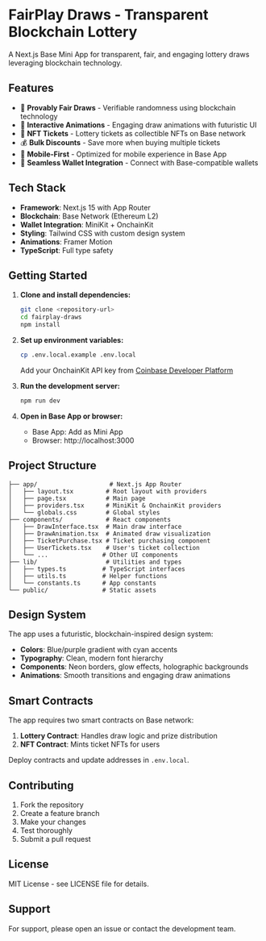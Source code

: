 # FairPlay Draws - Transparent Blockchain Lottery

A Next.js Base Mini App for transparent, fair, and engaging lottery draws leveraging blockchain technology.

## Features

- 🎲 **Provably Fair Draws** - Verifiable randomness using blockchain technology
- 🎨 **Interactive Animations** - Engaging draw animations with futuristic UI
- 🎫 **NFT Tickets** - Lottery tickets as collectible NFTs on Base network
- 💰 **Bulk Discounts** - Save more when buying multiple tickets
- 📱 **Mobile-First** - Optimized for mobile experience in Base App
- 🔗 **Seamless Wallet Integration** - Connect with Base-compatible wallets

## Tech Stack

- **Framework**: Next.js 15 with App Router
- **Blockchain**: Base Network (Ethereum L2)
- **Wallet Integration**: MiniKit + OnchainKit
- **Styling**: Tailwind CSS with custom design system
- **Animations**: Framer Motion
- **TypeScript**: Full type safety

## Getting Started

1. **Clone and install dependencies:**
   ```bash
   git clone <repository-url>
   cd fairplay-draws
   npm install
   ```

2. **Set up environment variables:**
   ```bash
   cp .env.local.example .env.local
   ```
   
   Add your OnchainKit API key from [Coinbase Developer Platform](https://portal.cdp.coinbase.com/products/onchainkit)

3. **Run the development server:**
   ```bash
   npm run dev
   ```

4. **Open in Base App or browser:**
   - Base App: Add as Mini App
   - Browser: http://localhost:3000

## Project Structure

```
├── app/                    # Next.js App Router
│   ├── layout.tsx         # Root layout with providers
│   ├── page.tsx           # Main page
│   ├── providers.tsx      # MiniKit & OnchainKit providers
│   └── globals.css        # Global styles
├── components/            # React components
│   ├── DrawInterface.tsx  # Main draw interface
│   ├── DrawAnimation.tsx  # Animated draw visualization
│   ├── TicketPurchase.tsx # Ticket purchasing component
│   ├── UserTickets.tsx    # User's ticket collection
│   └── ...               # Other UI components
├── lib/                   # Utilities and types
│   ├── types.ts          # TypeScript interfaces
│   ├── utils.ts          # Helper functions
│   └── constants.ts      # App constants
└── public/               # Static assets
```

## Design System

The app uses a futuristic, blockchain-inspired design system:

- **Colors**: Blue/purple gradient with cyan accents
- **Typography**: Clean, modern font hierarchy
- **Components**: Neon borders, glow effects, holographic backgrounds
- **Animations**: Smooth transitions and engaging draw animations

## Smart Contracts

The app requires two smart contracts on Base network:

1. **Lottery Contract**: Handles draw logic and prize distribution
2. **NFT Contract**: Mints ticket NFTs for users

Deploy contracts and update addresses in `.env.local`.

## Contributing

1. Fork the repository
2. Create a feature branch
3. Make your changes
4. Test thoroughly
5. Submit a pull request

## License

MIT License - see LICENSE file for details.

## Support

For support, please open an issue or contact the development team.
